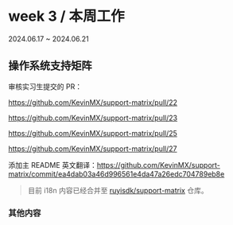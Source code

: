 # week 3 / 本周工作

2024.06.17 ~ 2024.06.21

## 操作系统支持矩阵

审核实习生提交的 PR：

https://github.com/KevinMX/support-matrix/pull/22

https://github.com/KevinMX/support-matrix/pull/23

https://github.com/KevinMX/support-matrix/pull/25

https://github.com/KevinMX/support-matrix/pull/27

添加主 README 英文翻译：https://github.com/KevinMX/support-matrix/commit/ea4dab03a46d996561e4da47a26edc704789eb8e

> 目前 i18n 内容已经合并至 [ruyisdk/support-matrix](https://github.com/ruyisdk/support-matrix) 仓库。

### 其他内容

